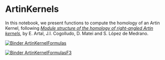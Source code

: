 # ArtinKernels
In this notebook, we present functions to compute the homology of an Artin Kernel, following [*Module structure of the homology of right-angled Artin kernels*](https://arxiv.org/abs/2002.00279), by E. Artal, J.I. Cogolludo, D. Matei and S. López de Medrano.

[![Binder](https://mybinder.org/badge_logo.svg) ArtinKernelFormulas](https://mybinder.org/v2/gh/enriqueartal/ArtinKernels/master?filepath=ArtinKernelFormulas.ipynb)

[![Binder](https://mybinder.org/badge_logo.svg)  ArtinKernelFormulasF3](https://mybinder.org/v2/gh/enriqueartal/ArtinKernels/master?filepath=ArtinKernelFormulasF3.ipynb)

